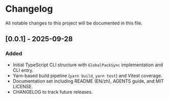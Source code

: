 ﻿# Changelog

All notable changes to this project will be documented in this file.

## [0.0.1] - 2025-09-28
### Added
- Initial TypeScript CLI structure with `GlobalPackSync` implementation and CLI entry.
- Yarn-based build pipeline (`yarn build`, `yarn test`) and Vitest coverage.
- Documentation set including README (EN/zh), AGENTS guide, and MIT LICENSE.
- CHANGELOG to track future releases.

